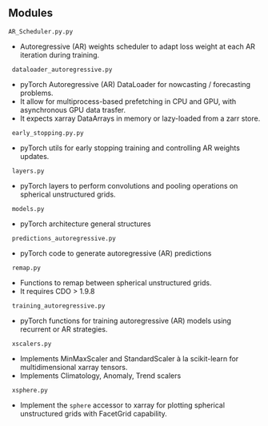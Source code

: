 ## Modules

```AR_Scheduler.py.py``` 

* Autoregressive (AR) weights scheduler to adapt loss weight at each AR iteration during training. 

``` dataloader_autoregressive.py``` 

* pyTorch Autoregressive (AR) DataLoader for nowcasting / forecasting problems.
* It allow for multiprocess-based prefetching in CPU and GPU, with asynchronous GPU data trasfer.
* It expects xarray DataArrays in memory or lazy-loaded from a zarr store. 

``` early_stopping.py.py``` 

* pyTorch utils for early stopping training and controlling AR weights updates. 


``` layers.py```

* pyTorch layers to perform convolutions and pooling operations on spherical unstructured grids.

``` models.py```

* pyTorch architecture general structures

``` predictions_autoregressive.py```

* pyTorch code to generate autoregressive (AR) predictions 

``` remap.py```

* Functions to remap between spherical unstructured grids. 
* It requires CDO > 1.9.8  

``` training_autoregressive.py```

* pyTorch functions for training autoregressive (AR) models using recurrent or AR strategies.

``` xscalers.py```

* Implements MinMaxScaler and StandardScaler à la scikit-learn for multidimensional xarray tensors.
* Implements Climatology, Anomaly, Trend scalers

``` xsphere.py```

* Implement the ```sphere``` accessor to xarray for plotting spherical unstructured grids with FacetGrid capability.  

